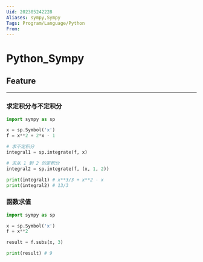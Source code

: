 ```yaml
---
Uid: 202305242228
Aliases: sympy,Sympy
Tags: Program/Language/Python 
From: 
---
```

# Python_Sympy

## Feature
---

### 求定积分与不定积分

```python
import sympy as sp

x = sp.Symbol('x')
f = x**2 + 2*x - 1

# 求不定积分
integral1 = sp.integrate(f, x)

# 求从 1 到 2 的定积分
integral2 = sp.integrate(f, (x, 1, 2))

print(integral1) # x**3/3 + x**2 - x
print(integral2) # 13/3

```

### 函数求值

```python
import sympy as sp

x = sp.Symbol('x')
f = x**2

result = f.subs(x, 3)

print(result) # 9

```